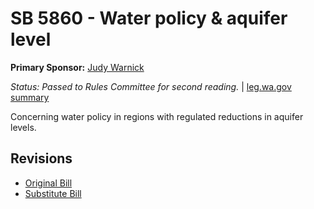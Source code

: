# SB 5860 - Water policy & aquifer level
**Primary Sponsor:** [Judy Warnick](/person/leg/judith.warnick.md)

*Status: Passed to Rules Committee for second reading.* | [leg.wa.gov summary](https://app.leg.wa.gov/billsummary?BillNumber=5860&Year=2021)

Concerning water policy in regions with regulated reductions in aquifer levels.

## Revisions
* [Original Bill](1/)
* [Substitute Bill](S/)